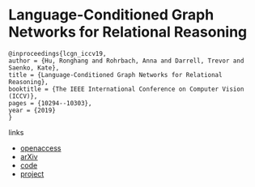# Language-Conditioned Graph Networks for Relational Reasoning

```
@inproceedings{lcgn_iccv19,
author = {Hu, Ronghang and Rohrbach, Anna and Darrell, Trevor and Saenko, Kate},
title = {Language-Conditioned Graph Networks for Relational Reasoning},
booktitle = {The IEEE International Conference on Computer Vision (ICCV)},
pages = {10294--10303},
year = {2019}
} 
```

links
- [openaccess](http://openaccess.thecvf.com/content_ICCV_2019/html/Hu_Language-Conditioned_Graph_Networks_for_Relational_Reasoning_ICCV_2019_paper.html)
- [arXiv](https://arxiv.org/abs/1905.04405)
- [code](https://github.com/ronghanghu/lcgn)
- [project](http://ronghanghu.com/lcgn/)
